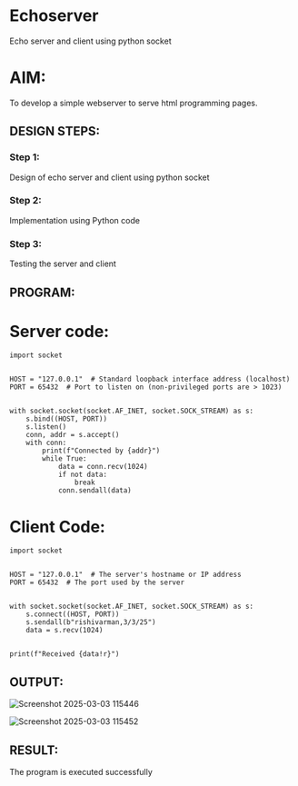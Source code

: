 # Echoserver
Echo server and client using python socket

# AIM:

To develop a simple webserver to serve html programming pages.

## DESIGN STEPS:

### Step 1:

Design of echo server and client using python socket

### Step 2:

Implementation using Python code

### Step 3:

Testing the server and client 

## PROGRAM:
# Server code:
```
import socket


HOST = "127.0.0.1"  # Standard loopback interface address (localhost)
PORT = 65432  # Port to listen on (non-privileged ports are > 1023)


with socket.socket(socket.AF_INET, socket.SOCK_STREAM) as s:
    s.bind((HOST, PORT))
    s.listen()
    conn, addr = s.accept()
    with conn:
        print(f"Connected by {addr}")
        while True:
            data = conn.recv(1024)
            if not data:
                break
            conn.sendall(data)

```
# Client Code:
```
import socket


HOST = "127.0.0.1"  # The server's hostname or IP address
PORT = 65432  # The port used by the server


with socket.socket(socket.AF_INET, socket.SOCK_STREAM) as s:
    s.connect((HOST, PORT))
    s.sendall(b"rishivarman,3/3/25")
    data = s.recv(1024)


print(f"Received {data!r}")
```

## OUTPUT:
![Screenshot 2025-03-03 115446](https://github.com/user-attachments/assets/7e510655-ec02-41c4-a34e-00aa751f3c91)

![Screenshot 2025-03-03 115452](https://github.com/user-attachments/assets/084147b8-29c4-4b5f-be77-a82f1d97fe16)


## RESULT:
The program is executed successfully

